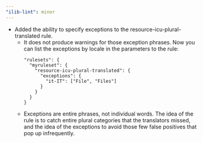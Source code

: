 ```yaml
---
"ilib-lint": minor
---
```


- Added the ability to specify exceptions to the
  resource-icu-plural-translated rule.
    - It does not produce warnings for those exception phrases.
      Now you can list the exceptions by locale in the parameters
      to the rule:
      ```
      "rulesets": {
        "myruleset": {
          "resource-icu-plural-translated": {
            "exceptions": {
              "it-IT": ["File", "Files"]
            }
          }
        }
      }
      ```
    - Exceptions are entire phrases, not individual words. The idea
      of the rule is to catch entire plural categories that the
      translators missed, and the idea of the exceptions to avoid
      those few false positives that pop up infrequently.
